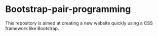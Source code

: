 # Bootstrap-pair-programming
This repository is aimed at creating a new website quickly using a CSS framework like Bootstrap.
